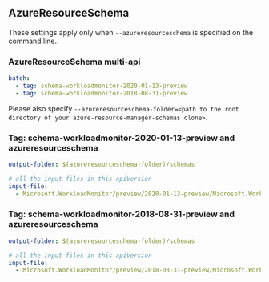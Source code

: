 ## AzureResourceSchema

These settings apply only when `--azureresourceschema` is specified on the command line.

### AzureResourceSchema multi-api

``` yaml $(azureresourceschema) && $(multiapi)
batch:
  - tag: schema-workloadmonitor-2020-01-13-preview
  - tag: schema-workloadmonitor-2018-08-31-preview

```

Please also specify `--azureresourceschema-folder=<path to the root directory of your azure-resource-manager-schemas clone>`.

### Tag: schema-workloadmonitor-2020-01-13-preview and azureresourceschema

``` yaml $(tag) == 'schema-workloadmonitor-2020-01-13-preview' && $(azureresourceschema)
output-folder: $(azureresourceschema-folder)/schemas

# all the input files in this apiVersion
input-file:
  - Microsoft.WorkloadMonitor/preview/2020-01-13-preview/Microsoft.WorkloadMonitor.json

```

### Tag: schema-workloadmonitor-2018-08-31-preview and azureresourceschema

``` yaml $(tag) == 'schema-workloadmonitor-2018-08-31-preview' && $(azureresourceschema)
output-folder: $(azureresourceschema-folder)/schemas

# all the input files in this apiVersion
input-file:
  - Microsoft.WorkloadMonitor/preview/2018-08-31-preview/Microsoft.WorkloadMonitor.json

```
